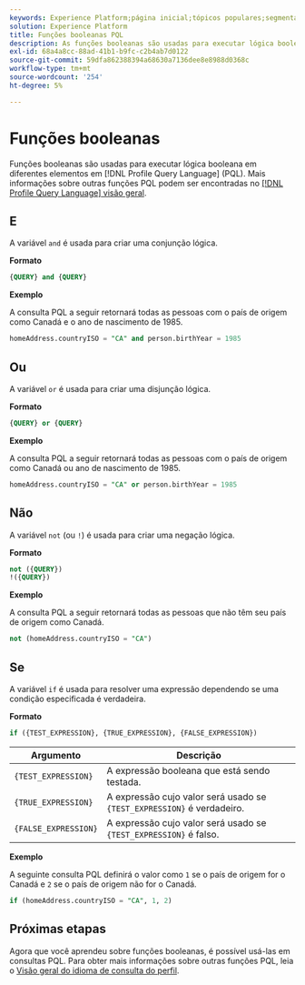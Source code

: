 ```yaml
---
keywords: Experience Platform;página inicial;tópicos populares;segmentação;Segmentação;Serviço de segmentação;pql;PQL;Profile Query Language;boolean functions;boolean;
solution: Experience Platform
title: Funções booleanas PQL
description: As funções booleanas são usadas para executar lógica booleana em diferentes elementos na Linguagem de consulta de perfil (PQL).
exl-id: 68a4a8cc-88ad-41b1-b9fc-c2b4ab7d0122
source-git-commit: 59dfa862388394a68630a7136dee8e8988d0368c
workflow-type: tm+mt
source-wordcount: '254'
ht-degree: 5%

---
```


# Funções booleanas

Funções booleanas são usadas para executar lógica booleana em diferentes elementos em [!DNL Profile Query Language] (PQL).  Mais informações sobre outras funções PQL podem ser encontradas no [[!DNL Profile Query Language] visão geral](./overview.md).

## E

A variável `and` é usada para criar uma conjunção lógica.

**Formato**

```sql
{QUERY} and {QUERY}
```

**Exemplo**

A consulta PQL a seguir retornará todas as pessoas com o país de origem como Canadá e o ano de nascimento de 1985.

```sql
homeAddress.countryISO = "CA" and person.birthYear = 1985
```

## Ou

A variável `or` é usada para criar uma disjunção lógica.

**Formato**

```sql
{QUERY} or {QUERY}
```

**Exemplo**

A consulta PQL a seguir retornará todas as pessoas com o país de origem como Canadá ou ano de nascimento de 1985.

```sql
homeAddress.countryISO = "CA" or person.birthYear = 1985
```

## Não

A variável `not` (ou `!`) é usada para criar uma negação lógica.

**Formato**

```sql
not ({QUERY})
!({QUERY})
```

**Exemplo**

A consulta PQL a seguir retornará todas as pessoas que não têm seu país de origem como Canadá.

```sql
not (homeAddress.countryISO = "CA")
```

## Se

A variável `if` é usada para resolver uma expressão dependendo se uma condição especificada é verdadeira.

**Formato**

```sql
if ({TEST_EXPRESSION}, {TRUE_EXPRESSION}, {FALSE_EXPRESSION})
```

| Argumento | Descrição |
| --------- | ----------- |
| `{TEST_EXPRESSION}` | A expressão booleana que está sendo testada. |
| `{TRUE_EXPRESSION}` | A expressão cujo valor será usado se `{TEST_EXPRESSION}` é verdadeiro. |
| `{FALSE_EXPRESSION}` | A expressão cujo valor será usado se `{TEST_EXPRESSION}` é falso. |

**Exemplo**

A seguinte consulta PQL definirá o valor como `1` se o país de origem for o Canadá e `2` se o país de origem não for o Canadá.

```sql
if (homeAddress.countryISO = "CA", 1, 2)
```

## Próximas etapas

Agora que você aprendeu sobre funções booleanas, é possível usá-las em consultas PQL. Para obter mais informações sobre outras funções PQL, leia o [Visão geral do idioma de consulta do perfil](./overview.md).
